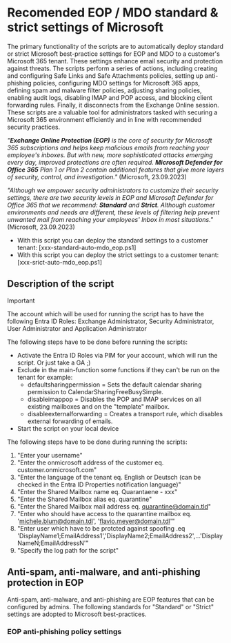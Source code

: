 # Recomended EOP / MDO standard & strict settings of Microsoft

The primary functionality of the scripts are to automatically deploy standard or strict Microsoft best-practice settings for EOP and MDO to a customer's Microsoft 365 tenant. These settings enhance email security and protection against threats.
The scripts perform a series of actions, including creating and configuring Safe Links and Safe Attachments policies, setting up anti-phishing policies, configuring MDO settings for Microsoft 365 apps, defining spam and malware filter policies, adjusting sharing policies, enabling audit logs, disabling IMAP and POP access, and blocking client forwarding rules. Finally, it disconnects from the Exchange Online session.
These scripts are a valuable tool for administrators tasked with securing a Microsoft 365 environment efficiently and in line with recommended security practices.

*"**Exchange Online Protection (EOP)** is the core of security for Microsoft 365 subscriptions and helps keep malicious emails from reaching your employee's inboxes. But with new, more sophisticated attacks emerging every day, improved protections are often required. **Microsoft Defender for Office 365** Plan 1 or Plan 2 contain additional features that give more layers of security, control, and investigation."* (Microsoft, 23.09.2023)

*"Although we empower security administrators to customize their security settings, there are two security levels in EOP and Microsoft Defender for Office 365 that we recommend: **Standard** and **Strict**. Although customer environments and needs are different, these levels of filtering help prevent unwanted mail from reaching your employees' Inbox in most situations."* (Microsoft, 23.09.2023)


* With this script you can deploy the standard settings to a customer tenant: [xxx-standard-auto-mdo_eop.ps1]
* With this script you can deploy the strict settings to a customer tenant: [xxx-srict-auto-mdo_eop.ps1]

## Description of the script
> [!IMPORTANT]
> The account which will be used for running the script has to have the following Entra ID Roles: Exchange Administrator, Security Administrator, User Administrator and Application Administrator

The following steps have to be done before running the scripts: 
*   Activate the Entra ID Roles via PIM for your account, which will run the script. Or just take a GA ;)
*   Exclude in the main-function some functions if they can't be run on the tenant for example:  
    *   defaultsharingpermission = Sets the default calendar sharing permission to CalendarSharingFreeBusySimple.
    *   disableimappop = Disables the POP and IMAP services on all existing mailboxes and on the "template" mailbox.
    *   disableexternalforwarding = Creates a transport rule, which disables external forwarding of emails.
*   Start the script on your local device

The following steps have to be done during running the scripts:
1.  "Enter your username"
2.  "Enter the onmicrosoft address of the customer eq. customer.onmicrosoft.com"
3.  "Enter the language of the tenant eq. English or Deutsch (can be checked in the Entra ID Properties notification language)"
4.  "Enter the Shared Mailbox name eq. Quarantaene - xxx"
5.  "Enter the Shared Mailbox alias eq. quarantine"
6.  "Enter the Shared Mailbox mail address eq. quarantine@domain.tld"
7.  "Enter who should have access to the quarantine mailbox eq. 'michele.blum@domain.tdl', 'flavio.meyer@domain.tdl'"
8.  "Enter user which have to be protcted against spoofing .eq 'DisplayName1;EmailAddress1','DisplayName2;EmailAddress2',...'DisplayNameN;EmailAddressN'"
9.  "Specify the log path for the script"

## Anti-spam, anti-malware, and anti-phishing protection in EOP

Anti-spam, anti-malware, and anti-phishing are EOP features that can be configured by admins. The following standards for "Standard" or "Strict" settings are adopted to Microsoft best-practices.

### EOP anti-phishing policy settings
